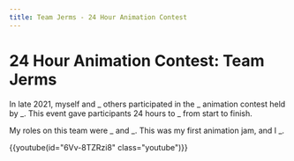 ```yaml
---
title: Team Jerms - 24 Hour Animation Contest
---
```


# 24 Hour Animation Contest: Team Jerms

In late 2021, myself and _ others participated in the _ animation contest held by _. This event gave participants 24 hours to _ from start to finish.

My roles on this team were _ and _. This was my first animation jam, and I _.

{{youtube(id="6Vv-8TZRzi8" class="youtube")}}